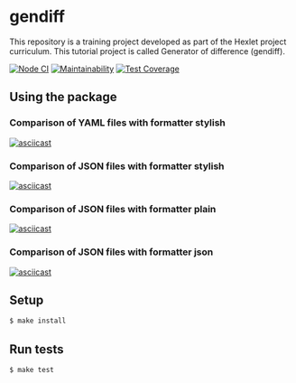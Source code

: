 # gendiff

This repository is a training project developed as part of the Hexlet project curriculum. This tutorial project is called Generator of difference (gendiff).

[![Node CI](https://github.com/vchslv/frontend-project-lvl2/workflows/Node%20CI/badge.svg)](https://github.com/vchslv/frontend-project-lvl2/actions)
[![Maintainability](https://api.codeclimate.com/v1/badges/ce0b1909dd2c11550c0b/maintainability)](https://codeclimate.com/github/vchslv/frontend-project-lvl2/maintainability)
[![Test Coverage](https://api.codeclimate.com/v1/badges/ce0b1909dd2c11550c0b/test_coverage)](https://codeclimate.com/github/vchslv/frontend-project-lvl2/test_coverage)

## Using the package

### Comparison of YAML files with formatter stylish
[![asciicast](https://asciinema.org/a/368356.svg)](https://asciinema.org/a/368356)

### Comparison of JSON files with formatter stylish
[![asciicast](https://asciinema.org/a/368354.svg)](https://asciinema.org/a/368354)

### Comparison of JSON files with formatter plain
[![asciicast](https://asciinema.org/a/367721.svg)](https://asciinema.org/a/367721)

### Comparison of JSON files with formatter json
[![asciicast](https://asciinema.org/a/367746.svg)](https://asciinema.org/a/367746)

## Setup

```sh
$ make install
```

## Run tests

```sh
$ make test
```
